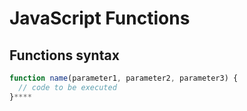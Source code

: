 # JavaScript Functions

<h2>Functions syntax</h2>

```js
function name(parameter1, parameter2, parameter3) {
  // code to be executed
}****
```